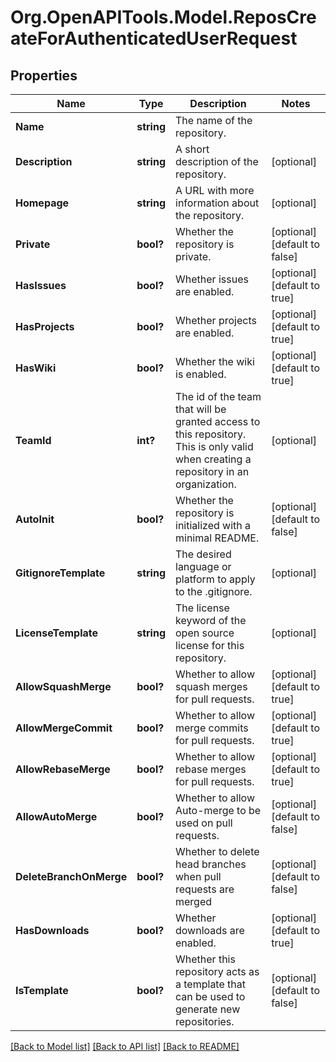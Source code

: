 # Org.OpenAPITools.Model.ReposCreateForAuthenticatedUserRequest

## Properties

Name | Type | Description | Notes
------------ | ------------- | ------------- | -------------
**Name** | **string** | The name of the repository. | 
**Description** | **string** | A short description of the repository. | [optional] 
**Homepage** | **string** | A URL with more information about the repository. | [optional] 
**Private** | **bool?** | Whether the repository is private. | [optional] [default to false]
**HasIssues** | **bool?** | Whether issues are enabled. | [optional] [default to true]
**HasProjects** | **bool?** | Whether projects are enabled. | [optional] [default to true]
**HasWiki** | **bool?** | Whether the wiki is enabled. | [optional] [default to true]
**TeamId** | **int?** | The id of the team that will be granted access to this repository. This is only valid when creating a repository in an organization. | [optional] 
**AutoInit** | **bool?** | Whether the repository is initialized with a minimal README. | [optional] [default to false]
**GitignoreTemplate** | **string** | The desired language or platform to apply to the .gitignore. | [optional] 
**LicenseTemplate** | **string** | The license keyword of the open source license for this repository. | [optional] 
**AllowSquashMerge** | **bool?** | Whether to allow squash merges for pull requests. | [optional] [default to true]
**AllowMergeCommit** | **bool?** | Whether to allow merge commits for pull requests. | [optional] [default to true]
**AllowRebaseMerge** | **bool?** | Whether to allow rebase merges for pull requests. | [optional] [default to true]
**AllowAutoMerge** | **bool?** | Whether to allow Auto-merge to be used on pull requests. | [optional] [default to false]
**DeleteBranchOnMerge** | **bool?** | Whether to delete head branches when pull requests are merged | [optional] [default to false]
**HasDownloads** | **bool?** | Whether downloads are enabled. | [optional] [default to true]
**IsTemplate** | **bool?** | Whether this repository acts as a template that can be used to generate new repositories. | [optional] [default to false]

[[Back to Model list]](../README.md#documentation-for-models) [[Back to API list]](../README.md#documentation-for-api-endpoints) [[Back to README]](../README.md)

